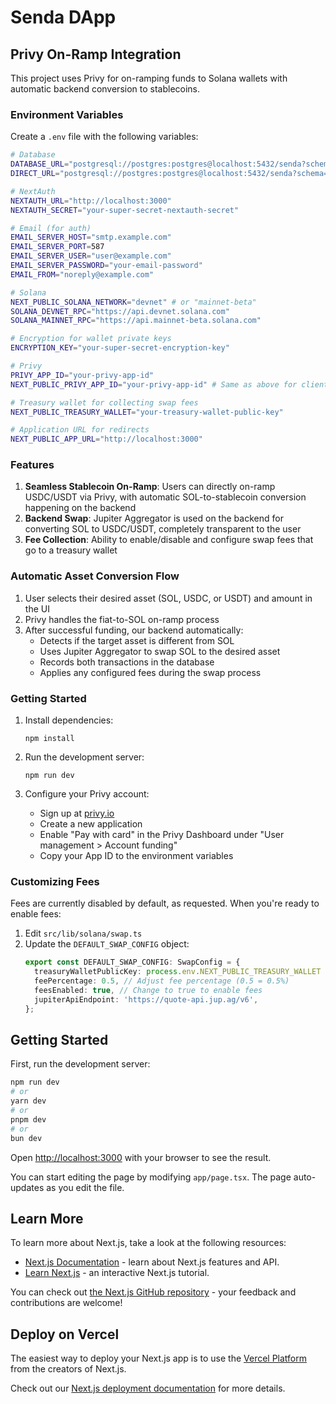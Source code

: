 # Senda DApp

## Privy On-Ramp Integration

This project uses Privy for on-ramping funds to Solana wallets with automatic backend conversion to stablecoins.

### Environment Variables

Create a `.env` file with the following variables:

```bash
# Database
DATABASE_URL="postgresql://postgres:postgres@localhost:5432/senda?schema=public"
DIRECT_URL="postgresql://postgres:postgres@localhost:5432/senda?schema=public"

# NextAuth
NEXTAUTH_URL="http://localhost:3000"
NEXTAUTH_SECRET="your-super-secret-nextauth-secret"

# Email (for auth)
EMAIL_SERVER_HOST="smtp.example.com"
EMAIL_SERVER_PORT=587
EMAIL_SERVER_USER="user@example.com"
EMAIL_SERVER_PASSWORD="your-email-password"
EMAIL_FROM="noreply@example.com"

# Solana
NEXT_PUBLIC_SOLANA_NETWORK="devnet" # or "mainnet-beta"
SOLANA_DEVNET_RPC="https://api.devnet.solana.com"
SOLANA_MAINNET_RPC="https://api.mainnet-beta.solana.com"

# Encryption for wallet private keys
ENCRYPTION_KEY="your-super-secret-encryption-key"

# Privy
PRIVY_APP_ID="your-privy-app-id" 
NEXT_PUBLIC_PRIVY_APP_ID="your-privy-app-id" # Same as above for client-side access

# Treasury wallet for collecting swap fees
NEXT_PUBLIC_TREASURY_WALLET="your-treasury-wallet-public-key"

# Application URL for redirects
NEXT_PUBLIC_APP_URL="http://localhost:3000"
```

### Features

1. **Seamless Stablecoin On-Ramp**: Users can directly on-ramp USDC/USDT via Privy, with automatic SOL-to-stablecoin conversion happening on the backend
2. **Backend Swap**: Jupiter Aggregator is used on the backend for converting SOL to USDC/USDT, completely transparent to the user
3. **Fee Collection**: Ability to enable/disable and configure swap fees that go to a treasury wallet

### Automatic Asset Conversion Flow

1. User selects their desired asset (SOL, USDC, or USDT) and amount in the UI
2. Privy handles the fiat-to-SOL on-ramp process
3. After successful funding, our backend automatically:
   - Detects if the target asset is different from SOL
   - Uses Jupiter Aggregator to swap SOL to the desired asset
   - Records both transactions in the database
   - Applies any configured fees during the swap process

### Getting Started

1. Install dependencies:
   ```
   npm install
   ```

2. Run the development server:
   ```
   npm run dev
   ```

3. Configure your Privy account:
   - Sign up at [privy.io](https://privy.io)
   - Create a new application
   - Enable "Pay with card" in the Privy Dashboard under "User management > Account funding"
   - Copy your App ID to the environment variables

### Customizing Fees

Fees are currently disabled by default, as requested. When you're ready to enable fees:

1. Edit `src/lib/solana/swap.ts`
2. Update the `DEFAULT_SWAP_CONFIG` object:
   ```typescript
   export const DEFAULT_SWAP_CONFIG: SwapConfig = {
     treasuryWalletPublicKey: process.env.NEXT_PUBLIC_TREASURY_WALLET || '',
     feePercentage: 0.5, // Adjust fee percentage (0.5 = 0.5%)
     feesEnabled: true, // Change to true to enable fees
     jupiterApiEndpoint: 'https://quote-api.jup.ag/v6',
   };
   ```

## Getting Started

First, run the development server:

```bash
npm run dev
# or
yarn dev
# or
pnpm dev
# or
bun dev
```

Open [http://localhost:3000](http://localhost:3000) with your browser to see the result.

You can start editing the page by modifying `app/page.tsx`. The page auto-updates as you edit the file.

## Learn More

To learn more about Next.js, take a look at the following resources:

- [Next.js Documentation](https://nextjs.org/docs) - learn about Next.js features and API.
- [Learn Next.js](https://nextjs.org/learn) - an interactive Next.js tutorial.

You can check out [the Next.js GitHub repository](https://github.com/vercel/next.js) - your feedback and contributions
are welcome!

## Deploy on Vercel

The easiest way to deploy your Next.js app is to use
the [Vercel Platform](https://vercel.com/new?utm_medium=default-template&filter=next.js&utm_source=create-next-app&utm_campaign=create-next-app-readme)
from the creators of Next.js.

Check out our [Next.js deployment documentation](https://nextjs.org/docs/app/building-your-application/deploying) for
more details.
